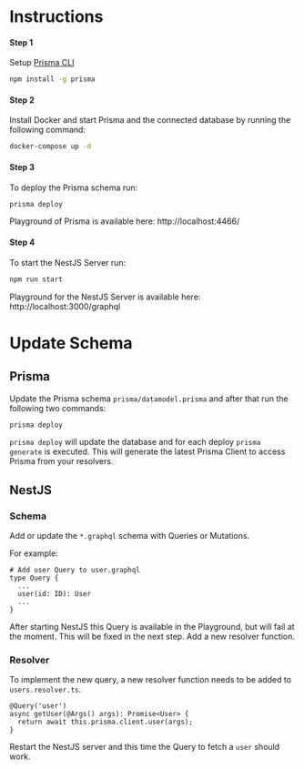 # Instructions

#### Step 1

Setup [Prisma CLI](https://www.prisma.io/docs/1.21/get-started/01-setting-up-prisma-new-database-TYPESCRIPT-t002/)

```bash
npm install -g prisma
```

#### Step 2

Install Docker and start Prisma and the connected database by running the following command: 

```bash
docker-compose up -d
```

#### Step 3

To deploy the Prisma schema run: 

```bash
prisma deploy
```

Playground of Prisma is available here: http://localhost:4466/

#### Step 4

To start the NestJS Server run:

```bash
npm run start
```

Playground for the NestJS Server is available here: http://localhost:3000/graphql

# Update Schema

## Prisma

Update the Prisma schema `prisma/datamodel.prisma` and after that run the following two commands:

```bash
prisma deploy
```

`prisma deploy` will update the database and for each deploy `prisma generate` is executed. This will generate the latest Prisma Client to access Prisma from your resolvers. 

## NestJS

### Schema
Add or update the `*.graphql` schema with Queries or Mutations. 

For example:

```
# Add user Query to user.graphql
type Query {
  ...
  user(id: ID): User
  ...
}
```

After starting NestJS this Query is available in the Playground, but will fail at the moment. This will be fixed in the next step. Add a new resolver function.

### Resolver

To implement the new query, a new resolver function needs to be added to `users.resolver.ts`.

```
@Query('user')
async getUser(@Args() args): Promise<User> {
  return await this.prisma.client.user(args);
}
```

Restart the NestJS server and this time the Query to fetch a `user` should work.

